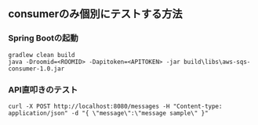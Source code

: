 ﻿
## consumerのみ個別にテストする方法

### Spring Bootの起動

```
gradlew clean build
java -Droomid=<ROOMID> -Dapitoken=<APITOKEN> -jar build\libs\aws-sqs-consumer-1.0.jar
```

### API直叩きのテスト

```
curl -X POST http://localhost:8080/messages -H "Content-type: application/json" -d "{ \"message\":\"message sample\" }"
```